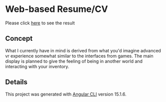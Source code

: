 # Web-based Resume/CV

Please click [here](https://thatguynipat.github.io/) to see the result

## Concept

What I currently have in mind is derived from what you'd imagine advanced vr experience somewhat similar to the interfaces from games. The main display is planned to give the feeling of being in another world and interacting with your inventory.

## Details

This project was generated with [Angular CLI](https://github.com/angular/angular-cli) version 15.1.6.